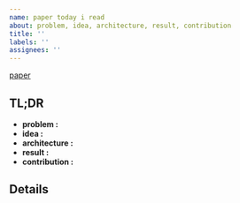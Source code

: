 ```yaml
---
name: paper today i read
about: problem, idea, architecture, result, contribution
title: ''
labels: ''
assignees: ''
---
```


[paper]( )

## TL;DR
- **problem :**
- **idea :**
- **architecture :**
- **result :**
- **contribution :**

## Details
